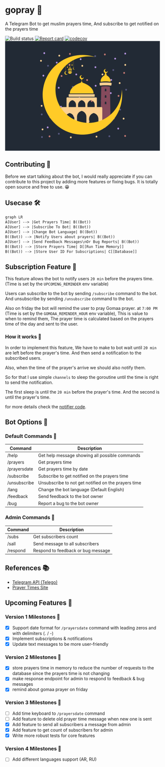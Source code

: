 # gopray 🙏

A Telegram Bot to get muslim prayers time, And subscribe to get notified on the prayers time

![Build status](https://github.com/escalopa/gopray/workflows/Deploy/badge.svg)
[![Report card](https://goreportcard.com/badge/github.com/escalopa/gopray)](https://goreportcard.com/report/github.com/escalopa/gopray)
[![codecov](https://codecov.io/gh/escalopa/gopray/branch/main/graph/badge.svg?token=xpSEiuk0s8)](https://codecov.io/gh/escalopa/gopray)<img src="./cover.jpg">

## Contributing 🤼

Before we start talking about the bot, I would really appreciate if you can contribute to this project by adding more features or fixing bugs. It is totally open source and free to use. 😁

## Usecase 🛠️

```mermaid
graph LR
A[User] --> |Get Prayers Time| B((Bot))
A[User] --> |Subscribe To Bot| B((Bot))
A[User] --> |Change Bot Language| B((Bot))
B((Bot)) --> |Notify Users about prayers| B((Bot))
A[User] --> |Send Feedback Messages\nOr Bug Reports| B((Bot))
B((Bot)) --> |Store Prayers Time| D[[Run Time Memory]]
B((Bot)) --> |Store User ID For Subscriptions| C[[Database]]
```

## Subscription Feature 📢

This feature allows the bot to notify users `20 min` before the prayers time. (Time is set by the `UPCOMING_REMINDER` env variable)

Users can subscribe to the bot by sending `/subscribe` command to the bot. And unsubscribe by sending `/unsubscribe` command to the bot.

Also on friday the bot will remind the user to pray Gomaa prayer. at `7:00 PM` (Time is set by the `GOMOAA_REMINDER_HOUR` env variable), This is value to when to remind them, The prayer time is calculated based on the prayers time of the day and sent to the user.

### How it works 🤔

In order to implement this feature, We have to make to bot wait until `20 min` are left before the prayer's time. And then send a notification to the subscribed users.

Also, when the time of the prayer's arrive we should also notify them.

So for that I use simple `channels` to sleep the goroutine until the time is right to send the notification.

The first sleep is until the `20 min` before the prayer's time. And the second is until the prayer's time.

for more details check the [notifier code](./telegram/internal/adapters/notifier/notifier.go).

## Bot Options 🤖

### Default Commands 📝

| Command      | Description                                         |
|--------------|-----------------------------------------------------|
| /help        | Get help message showing all possible commands      |
| /prayers     | Get prayers time                                    |
| /prayersdate | Get prayers time by date                            |
| /subscribe   | Subscribe to get notified on the prayers time       |
| /unsubscribe | Unsubscribe to not get notified on the prayers time |
| /lang        | Change the bot language (Default English)           |
| /feedback    | Send feedback to the bot owner                      |
| /bug         | Report a bug to the bot owner                       |

### Admin Commands 📝

| Command  | Description                        |
|----------|------------------------------------|
| /subs    | Get subscribers count              |
| /sall    | Send message to all subscribers    |
| /respond | Respond to feedback or bug message |

## References 📚

- [Telegram API (Telego)](https://github.com/SakoDroid/telego)
- [Prayer Times Site](http://dumrt.ru/ru/help-info/prayertime/)


## Upcoming Features 🚀

### Version 1 Milestones 🏁
- [x] Support date format for `/prayersdate` command with leading zeros and with delimiters (. / -)
- [x] Implement subscriptions & notifications
- [x] Update text messages to be more user-friendly

### Version 2 Milestones 🏁
- [x] store prayers time in memory to reduce the number of requests to the database since the prayers time is not changing
- [x] make response endpoint for admin to respond to feedback & bug messages
- [x] remind about gomaa prayer on friday

### Version 3 Milestones 🏁
- [ ] Add time keyboard to `/prayersdate` command
- [ ] Add feature to delete old prayer time message when new one is sent
- [x] Add feature to send all subscribers a message from admin
- [x] Add feature to get count of subscribers for admin
- [x] Write more robust tests for core features

### Version 4 Milestones 🏁
- [ ] Add different languages support (AR, RU)
